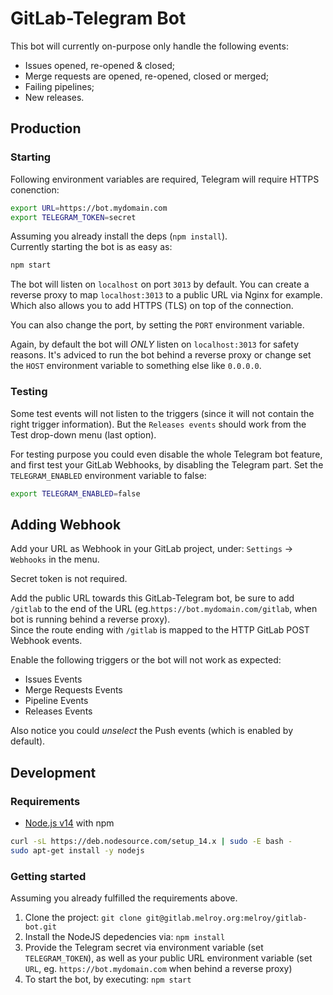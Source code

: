 # GitLab-Telegram Bot

This bot will currently on-purpose only handle the following events:

* Issues opened, re-opened & closed;
* Merge requests are opened, re-opened, closed or merged;
* Failing pipelines;
* New releases.

## Production

### Starting

Following environment variables are required, Telegram will require HTTPS conenction:

```bash
export URL=https://bot.mydomain.com
export TELEGRAM_TOKEN=secret
```

Assuming you already install the deps (`npm install`).  
Currently starting the bot is as easy as:

```sh
npm start
```

The bot will listen on `localhost` on port `3013` by default. You can create a reverse proxy to map `localhost:3013` to a public URL via Nginx for example. Which also allows you to add HTTPS (TLS) on top of the connection.

You can also change the port, by setting the `PORT` environment variable.

Again, by default the bot will *ONLY* listen on `localhost:3013` for safety reasons. It's adviced to run the bot behind a reverse proxy or change set the `HOST` environment variable to something else like `0.0.0.0`.

### Testing

Some test events will not listen to the triggers (since it will not contain the right trigger information). But the `Releases events` should work from the Test drop-down menu (last option).

For testing purpose you could even disable the whole Telegram bot feature, and first test your GitLab Webhooks, by disabling the Telegram part. Set the `TELEGRAM_ENABLED` environment variable to false:

```bash
export TELEGRAM_ENABLED=false
```

## Adding Webhook

Add your URL as Webhook in your GitLab project, under: `Settings` -> `Webhooks` in the menu.

Secret token is not required.

Add the public URL towards this GitLab-Telegram bot, be sure to add `/gitlab` to the end of the URL (eg.`https://bot.mydomain.com/gitlab`, when bot is running behind a reverse proxy).  
Since the route ending with `/gitlab` is mapped to the HTTP GitLab POST Webhook events.

Enable the following triggers or the bot will not work as expected:

* Issues Events
* Merge Requests Events
* Pipeline Events
* Releases Events

Also notice you could *unselect* the Push events (which is enabled by default).

## Development

### Requirements

* [Node.js v14](https://nodejs.org/en/download/) with npm

```sh
curl -sL https://deb.nodesource.com/setup_14.x | sudo -E bash -
sudo apt-get install -y nodejs
```

### Getting started

Assuming you already fulfilled the requirements above.

1. Clone the project: `git clone git@gitlab.melroy.org:melroy/gitlab-bot.git`
2. Install the NodeJS depedencies via: `npm install`
3. Provide the Telegram secret via environment variable (set `TELEGRAM_TOKEN`), as well as your public URL environment variable (set `URL`, eg. `https://bot.mydomain.com` when behind a reverse proxy)
4. To start the bot, by executing: `npm start`
